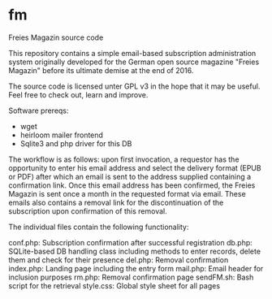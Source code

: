 # fm
Freies Magazin source code

This repository contains a simple email-based subscription administration system
originally developed for the German open source magazine "Freies Magazin" before
its ultimate demise at the end of 2016. 

The source code is licensed unter GPL v3 in the hope that it may be useful. Feel
free to check out, learn and improve.

Software prereqs:

- wget
- heirloom mailer frontend
- Sqlite3 and php driver for this DB

The workflow is as follows: upon first invocation, a requestor has the opportunity
to enter his email address and select the delivery format (EPUB or PDF) after which an email
is sent to the address supplied containing a confirmation link. Once this 
email address has been confirmed, the Freies Magazin is sent once a month
in the requested format via email. These emails also contains a removal link
for the discontinuation of the subscription upon confirmation of this removal.

The individual files contain the following functionality:

conf.php: Subscription confirmation after successful registration
db.php: SQLite-based DB handling class including methods to enter records, delete them and check for their presence
del.php: Removal confirmation 
index.php: Landing page including the entry form
mail.php: Email header for inclusion purposes
rm.php: Removal confirmation page
sendFM.sh: Bash script for the retrieval
style.css: Global style sheet for all pages
